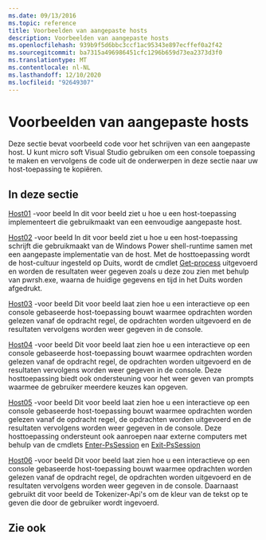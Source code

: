 ```yaml
---
ms.date: 09/13/2016
ms.topic: reference
title: Voorbeelden van aangepaste hosts
description: Voorbeelden van aangepaste hosts
ms.openlocfilehash: 939b9f5d6bbc3ccf1ac95343e897ecffef0a2f42
ms.sourcegitcommit: ba7315a496986451cfc1296b659d73ea2373d3f0
ms.translationtype: MT
ms.contentlocale: nl-NL
ms.lasthandoff: 12/10/2020
ms.locfileid: "92649307"
---
```

# <a name="custom-host-samples"></a>Voorbeelden van aangepaste hosts

Deze sectie bevat voorbeeld code voor het schrijven van een aangepaste host. U kunt micro soft Visual Studio gebruiken om een console toepassing te maken en vervolgens de code uit de onderwerpen in deze sectie naar uw host-toepassing te kopiëren.

## <a name="in-this-section"></a>In deze sectie

 [Host01](./host01-sample.md) -voor beeld In dit voor beeld ziet u hoe u een host-toepassing implementeert die gebruikmaakt van een eenvoudige aangepaste host.

 [Host02](./host02-sample.md) -voor beeld In dit voor beeld ziet u hoe u een host-toepassing schrijft die gebruikmaakt van de Windows Power shell-runtime samen met een aangepaste implementatie van de host. Met de hosttoepassing wordt de host-cultuur ingesteld op Duits, wordt de cmdlet [Get-process](/powershell/module/Microsoft.PowerShell.Management/Get-Process) uitgevoerd en worden de resultaten weer gegeven zoals u deze zou zien met behulp van pwrsh.exe, waarna de huidige gegevens en tijd in het Duits worden afgedrukt.

 [Host03](./host03-sample.md) -voor beeld Dit voor beeld laat zien hoe u een interactieve op een console gebaseerde host-toepassing bouwt waarmee opdrachten worden gelezen vanaf de opdracht regel, de opdrachten worden uitgevoerd en de resultaten vervolgens worden weer gegeven in de console.

 [Host04](./host04-sample.md) -voor beeld Dit voor beeld laat zien hoe u een interactieve op een console gebaseerde host-toepassing bouwt waarmee opdrachten worden gelezen vanaf de opdracht regel, de opdrachten worden uitgevoerd en de resultaten vervolgens worden weer gegeven in de console. Deze hosttoepassing biedt ook ondersteuning voor het weer geven van prompts waarmee de gebruiker meerdere keuzes kan opgeven.

 [Host05](./host05-sample.md) -voor beeld Dit voor beeld laat zien hoe u een interactieve op een console gebaseerde host-toepassing bouwt waarmee opdrachten worden gelezen vanaf de opdracht regel, de opdrachten worden uitgevoerd en de resultaten vervolgens worden weer gegeven in de console. Deze hosttoepassing ondersteunt ook aanroepen naar externe computers met behulp van de cmdlets [Enter-PsSession](/powershell/module/Microsoft.PowerShell.Core/Enter-PSSession) en [Exit-PsSession](/powershell/module/Microsoft.PowerShell.Core/Exit-PSSession)

 [Host06](./host06-sample.md) -voor beeld Dit voor beeld laat zien hoe u een interactieve op een console gebaseerde host-toepassing bouwt waarmee opdrachten worden gelezen vanaf de opdracht regel, de opdrachten worden uitgevoerd en de resultaten vervolgens worden weer gegeven in de console. Daarnaast gebruikt dit voor beeld de Tokenizer-Api's om de kleur van de tekst op te geven die door de gebruiker wordt ingevoerd.

## <a name="see-also"></a>Zie ook
